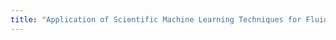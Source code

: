 ```yaml
---
title: "Application of Scientific Machine Learning Techniques for Fluid Dynamics Analysis"
---
```




